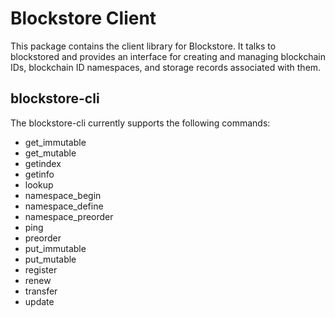 Blockstore Client
=================

This package contains the client library for Blockstore.  It talks to blockstored and provides an interface for creating and managing blockchain IDs, blockchain ID namespaces, and storage records associated with them.

## blockstore-cli

The blockstore-cli currently supports the following commands:

* get_immutable
* get_mutable
* getindex
* getinfo
* lookup
* namespace_begin
* namespace_define
* namespace_preorder
* ping
* preorder
* put_immutable
* put_mutable
* register
* renew
* transfer
* update


